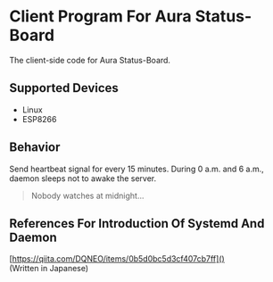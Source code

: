 # Client Program For Aura Status-Board

The client-side code for Aura Status-Board.

## Supported Devices

- Linux
- ESP8266

## Behavior

Send heartbeat signal for every 15 minutes. During 0 a.m. and 6 a.m., daemon sleeps not to awake the server.

> Nobody watches at midnight...


## References For Introduction Of Systemd And Daemon

[https://qiita.com/DQNEO/items/0b5d0bc5d3cf407cb7ff]()  
(Written in Japanese)
